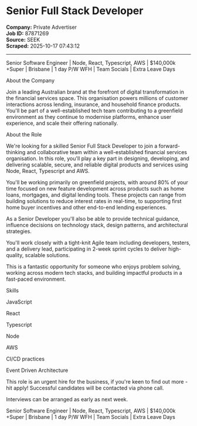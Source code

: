 # Senior Full Stack Developer

**Company:** Private Advertiser  
**Job ID:** 87871269  
**Source:** SEEK  
**Scraped:** 2025-10-17 07:43:12

---

Senior Software Engineer | Node, React, Typescript, AWS | $140,000k +Super | Brisbane | 1 day P/W WFH | Team Socials | Extra Leave Days

About the Company

Join a leading Australian brand at the forefront of digital transformation in the financial services space. This organisation powers millions of customer interactions across lending, insurance, and household finance products. You'll be part of a well-established tech team contributing to a greenfield environment as they continue to modernise platforms, enhance user experience, and scale their offering nationally.

About the Role

We're looking for a skilled Senior Full Stack Developer to join a forward-thinking and collaborative team within a well-established financial services organisation. In this role, you'll play a key part in designing, developing, and delivering scalable, secure, and reliable digital products and services using Node, React, Typescript and AWS.

You'll be working primarily on greenfield projects, with around 80% of your time focused on new feature development across products such as home loans, mortgages, and digital lending tools. These projects can range from building solutions to reduce interest rates in real-time, to supporting first home buyer incentives and other end-to-end lending experiences.

As a Senior Developer you'll also be able to provide technical guidance, influence decisions on technology stack, design patterns, and architectural strategies.

You'll work closely with a tight-knit Agile team including developers, testers, and a delivery lead, participating in 2-week sprint cycles to deliver high-quality, scalable solutions.

This is a fantastic opportunity for someone who enjoys problem solving, working across modern tech stacks, and building impactful products in a fast-paced environment.

Skills

JavaScript

React

Typescript

Node

AWS

CI/CD practices

Event Driven Architecture

This role is an urgent hire for the business, if you're keen to find out more - hit apply! Successful candidates will be contacted via phone call.

Interviews can be arranged as early as next week.

Senior Software Engineer | Node, React, Typescript, AWS | $140,000k +Super | Brisbane | 1 day P/W WFH | Team Socials | Extra Leave Days
